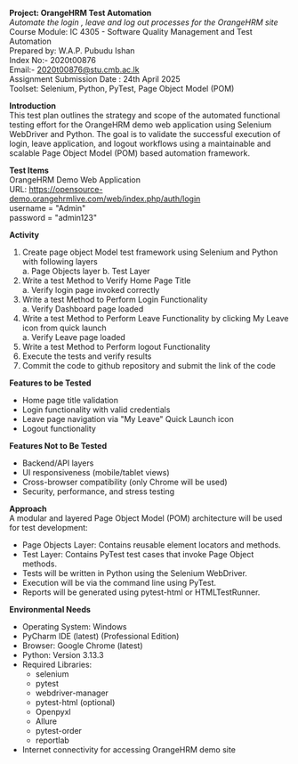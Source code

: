 **Project: OrangeHRM Test Automation** <br>
_Automate the login , leave and log out processes for the OrangeHRM site_ <br>
Course Module: IC 4305 - Software Quality Management and Test Automation <br>
Prepared by: W.A.P. Pubudu Ishan <br>
Index No:- 2020t00876 <br>
Email:- 2020t00876@stu.cmb.ac.lk <br>
Assignment Submission Date : 24th April 2025 <br>
Toolset: Selenium, Python, PyTest, Page Object Model (POM) <br>

**Introduction** <br>
This test plan outlines the strategy and scope of the automated functional testing effort for the OrangeHRM demo web application using Selenium WebDriver and Python. The goal is to validate the successful execution of login, leave application, and logout workflows using a maintainable and scalable Page Object Model (POM) based automation framework. <br>

**Test Items** <br>
OrangeHRM Demo Web Application <br>
URL: https://opensource-demo.orangehrmlive.com/web/index.php/auth/login <br>
username = "Admin" <br>
password = "admin123" <br>

**Activity** <br>
1. Create page object Model test framework using Selenium and Python with following layers <br>
      a. Page Objects layer            b. Test Layer <br>
2. Write a test Method to Verify Home Page Title <br>
      a. Verify login page invoked correctly <br>
3. Write a test Method to Perform Login Functionality <br>
      a. Verify Dashboard page loaded <br>
4. Write a test Method to Perform Leave Functionality by clicking My Leave icon from quick launch <br>
      a. Verify Leave page loaded <br>
5. Write a test Method to Perform logout Functionality <br>
6. Execute the tests and verify results <br>
7. Commit the code to github repository and submit the link of the code <br>

**Features to be Tested** <br>
  - Home page title validation <br>
  - Login functionality with valid credentials <br>
  - Leave page navigation via "My Leave" Quick Launch icon <br>
  - Logout functionality <br>

**Features Not to Be Tested** <br>
  - Backend/API layers <br>
  - UI responsiveness (mobile/tablet views) <br>
  - Cross-browser compatibility (only Chrome will be used) <br>
  - Security, performance, and stress testing <br>

**Approach** <br>
A modular and layered Page Object Model (POM) architecture will be used for test development: <br>
  - Page Objects Layer: Contains reusable element locators and methods. <br>
  - Test Layer: Contains PyTest test cases that invoke Page Object methods. <br>
  - Tests will be written in Python using the Selenium WebDriver. <br>
  - Execution will be via the command line using PyTest. <br>
  - Reports will be generated using pytest-html or HTMLTestRunner. <br>

**Environmental Needs** <br>
  - Operating System: Windows <br>
  - PyCharm IDE (latest) (Professional Edition) <br>
  - Browser: Google Chrome (latest) <br>
  - Python: Version 3.13.3 <br>
  - Required Libraries: <br>
      - selenium <br>
      - pytest <br>
      - webdriver-manager <br>
      - pytest-html (optional) <br>
      - Openpyxl <br>
      - Allure <br>
      - pytest-order <br>
      - reportlab <br>
  - Internet connectivity for accessing OrangeHRM demo site <br>

